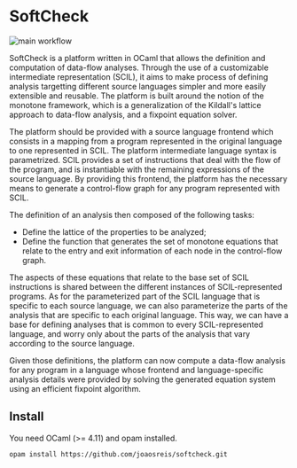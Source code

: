 # SoftCheck

![main workflow](https://github.com/joaosreis/softcheck/actions/workflows/main.yml/badge.svg)

SoftCheck is a platform written in OCaml that allows the definition and
computation of data-flow analyses. Through the use of a customizable
intermediate representation (SCIL), it aims to make process of defining analysis
targetting different source languages simpler and more easily extensible and
reusable. The platform is built around the notion of the monotone framework,
which is a generalization of the Kildall's lattice approach to data-flow
analysis, and a fixpoint equation solver.

The platform should be provided with a source language frontend which consists
in a mapping from a program represented in the original language to one
represented in SCIL. The platform intermediate language syntax is parametrized.
SCIL provides a set of instructions that deal with the flow of the program,
and is instantiable with the remaining expressions of the source language.
By providing this frontend, the platform has the necessary means to generate
a control-flow graph for any program represented with SCIL.

The definition of an analysis then composed of the following tasks:

- Define the lattice of the properties to be analyzed;
- Define the function that generates the set of monotone equations that relate
to the entry and exit information of each node in the control-flow graph.

The aspects of these equations that relate to the base set of SCIL instructions
is shared between the different instances of SCIL-represented programs. As for
the parameterized part of the SCIL language that is specific to each source
language, we can also parameterize the parts of the analysis that are specific
to each original language. This way, we can have a base for defining
analyses that is common to every SCIL-represented language, and worry only about
the parts of the analysis that vary according to the source language.

Given those definitions, the platform can now compute a data-flow analysis for
any program in a language whose frontend and language-specific analysis details
were provided by solving the generated equation system using an efficient
fixpoint algorithm.

## Install

You need OCaml (>= 4.11) and opam installed.

```bash
opam install https://github.com/joaosreis/softcheck.git
```
